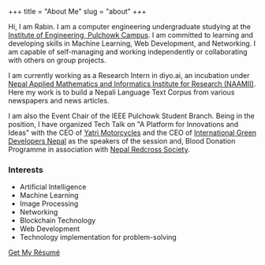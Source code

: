 +++
title = "About Me"
slug = "about"
+++

Hi, I am Rabin.
I am a computer engineering undergraduate studying at the [Institute of Engineering, Pulchowk Campus](https://pcampus.edu.np/).
I am committed to learning and developing skills in Machine Learning, Web Development, and Networking.
I am capable of self-managing and working independently or collaborating with others on group projects.

I am currently working as a Research Intern in diyo.ai, an incubation under [Nepal Applied Mathematics and Informatics Institute for Research (NAAMII)](https://www.naamii.com.np/).
Here my work is to build a Nepali Language Text Corpus from various newspapers and news articles.

I am also the Event Chair of the IEEE Pulchowk Student Branch.
Being in the position, I have organized Tech Talk on "A Platform for Innovations and Ideas" with the CEO of [Yatri Motorcycles](https://www.yatrimotorcycles.com/) and the CEO of [International Green Developers Nepal](http://greendevelopersnepal.com/) as the speakers of the
session and, Blood Donation Programme in association with [Nepal Redcross Society](https://nrcs.org/).

### Interests
* Artificial Intelligence
* Machine Learning
* Image Processing
* Networking
* Blockchain Technology
* Web Development
* Technology implementation for problem-solving

[Get My Résumé](/media/CV.pdf)
